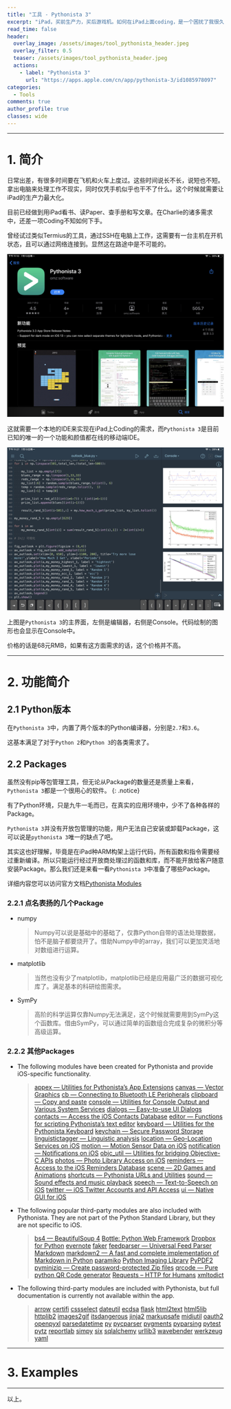 ```yaml
---
title: "工具 - Pythonista 3"
excerpt: "iPad，买前生产力，买后游戏机。如何在iPad上面coding，是一个困扰了我很久的问题，直到我发现了Pythonista 3。"
read_time: false
header:
  overlay_image: /assets/images/tool_pythonista_header.jpeg
  overlay_filter: 0.5
  teaser: /assets/images/tool_pythonista_header.jpeg
  actions:
    - label: "Pythonista 3"
      url: "https://apps.apple.com/cn/app/pythonista-3/id1085978097"
categories:
  - Tools
comments: true
author_profile: true
classes: wide
---
```

---

# 1. 简介

日常出差，有很多时间要在飞机和火车上度过。这些时间说长不长，说短也不短。拿出电脑来处理工作不现实，同时仅凭手机似乎也干不了什么。这个时候就需要让iPad的生产力最大化。

目前已经做到用iPad看书、读Paper、查手册和写文章。在Charlie的诸多需求中，还差一项Coding不知如何下手。

曾经试过类似Termius的工具，通过SSH在电脑上工作，这需要有一台主机在开机状态，且可以通过网络连接到。显然这在路途中是不可能的。

![tool_oythonista_appstore_page](/assets/images/tool_oythonista_appstore_page.png)

这就需要一个本地的IDE来实现在iPad上Coding的需求，而`Pythonista 3`是目前已知的唯一的一个功能和颜值都在线的移动端IDE。

![tool_pythonista_overview](/assets/images/tool_pythonista_overview.jpeg)

上图是`Pythonista 3`的主界面，左侧是编辑器，右侧是Console。代码绘制的图形也会显示在Console中。

价格的话是68元RMB，如果有这方面需求的话，这个价格并不高。

---

# 2. 功能简介

## 2.1 Python版本

在`Pythonista 3`中，内置了两个版本的Python编译器，分别是`2.7`和`3.6`。

这基本满足了对于`Python 2`和`Python 3`的各类需求了。

## 2.2 Packages

虽然没有pip等包管理工具，但无论从Package的数量还是质量上来看，`Pythonista 3`都是一个很用心的软件。
{: .notice}

有了Python环境，只是九牛一毛而已，在真实的应用环境中，少不了各种各样的Package。

`Pythonista 3`并没有开放包管理的功能，用户无法自己安装或卸载Package，这可以说是`pythonista 3`唯一的缺点了吧。

其实这也好理解，毕竟是在iPad种ARM构架上运行代码，所有函数和指令需要经过重新编译。所以只能运行经过开放商处理过的函数和库，而不能开放给客户随意安装Package。那么我们还是来看一看`Pythonista 3`中准备了哪些Package。

详细内容您可以访问官方文档[Pythonista Modules](http://omz-software.com/pythonista/docs/ios/index.html)

### 2.2.1 点名表扬的几个Package

* numpy

  > Numpy可以说是基础中的基础了，仅靠Python自带的语法处理数据，怕不是脑子都要烧开了。借助Numpy中的array，我们可以更加灵活地对数组进行运算。
  >
* matplotlib

  > 当然也没有少了matplotlib，matplotlib已经是应用最广泛的数据可视化库了。满足基本的科研绘图需求。
  >
* SymPy

  > 高阶的科学运算仅靠Numpy无法满足，这个时候就需要用到SymPy这个函数库。借由SymPy，可以通过简单的函数组合完成复杂的微积分等高级运算。
  >

### 2.2.2 其他Packages

* The following modules have been created for Pythonista and provide iOS-specific functionality.

  > [appex — Utilities for Pythonista’s App Extensions](http://omz-software.com/pythonista/docs/ios/appex.html)
  > [canvas — Vector Graphics](http://omz-software.com/pythonista/docs/ios/canvas.html)
  > [cb — Connecting to Bluetooth LE Peripherals](http://omz-software.com/pythonista/docs/ios/cb.html)
  > [clipboard — Copy and paste](http://omz-software.com/pythonista/docs/ios/clipboard.html)
  > [console — Utilities for Console Output and Various System Services](http://omz-software.com/pythonista/docs/ios/console.html)
  > [dialogs — Easy-to-use UI Dialogs](http://omz-software.com/pythonista/docs/ios/dialogs.html)
  > [contacts — Access the iOS Contacts Database](http://omz-software.com/pythonista/docs/ios/contacts.html)
  > [editor — Functions for scripting Pythonista’s text editor](http://omz-software.com/pythonista/docs/ios/editor.html)
  > [keyboard — Utilities for the Pythonista Keyboard](http://omz-software.com/pythonista/docs/ios/keyboard.html)
  > [keychain — Secure Password Storage](http://omz-software.com/pythonista/docs/ios/keychain.html)
  > [linguistictagger — Linguistic analysis](http://omz-software.com/pythonista/docs/ios/linguistictagger.html)
  > [location — Geo-Location Services on iOS](http://omz-software.com/pythonista/docs/ios/location.html)
  > [motion — Motion Sensor Data on iOS](http://omz-software.com/pythonista/docs/ios/motion.html)
  > [notification — Notifications on iOS](http://omz-software.com/pythonista/docs/ios/notification.html)
  > [objc_util — Utilities for bridging Objective-C APIs](http://omz-software.com/pythonista/docs/ios/objc_util.html)
  > [photos — Photo Library Access on iOS](http://omz-software.com/pythonista/docs/ios/photos.html)
  > [reminders — Access to the iOS Reminders Database](http://omz-software.com/pythonista/docs/ios/reminders.html)
  > [scene — 2D Games and Animations](http://omz-software.com/pythonista/docs/ios/scene.html)
  > [shortcuts — Pythonista URLs and Utilities](http://omz-software.com/pythonista/docs/ios/shortcuts.html)
  > [sound — Sound effects and music playback](http://omz-software.com/pythonista/docs/ios/sound.html)
  > [speech — Text-to-Speech on iOS](http://omz-software.com/pythonista/docs/ios/speech.html)
  > [twitter — iOS Twitter Accounts and API Access](http://omz-software.com/pythonista/docs/ios/speech.html)
  > [ui — Native GUI for iOS](http://omz-software.com/pythonista/docs/ios/ui.html)
  >
* The following popular third-party modules are also included with Pythonista. They are not part of the Python Standard Library, but they are not specific to iOS.

  > [bs4 — BeautifulSoup 4](http://omz-software.com/pythonista/docs/ios/beautifulsoup.html)
  > [Bottle: Python Web Framework](http://omz-software.com/pythonista/docs/ios/bottle/index.html)
  > [Dropbox for Python](http://omz-software.com/pythonista/docs/ios/dropbox.html)
  > [evernote](http://omz-software.com/pythonista/docs/ios/evernote.html)
  > [faker](http://omz-software.com/pythonista/docs/ios/faker.html)
  > [feedparser — Universal Feed Parser](http://omz-software.com/pythonista/docs/ios/feedparser.html)
  > [Markdown](http://omz-software.com/pythonista/docs/ios/markdown.html)
  > [markdown2 — A fast and complete implementation of Markdown in Python](http://omz-software.com/pythonista/docs/ios/markdown2.html)
  > [paramiko](http://omz-software.com/pythonista/docs/ios/paramiko.html)
  > [Python Imaging Library](http://omz-software.com/pythonista/docs/ios/PIL.html)
  > [PyPDF2](http://omz-software.com/pythonista/docs/ios/PIL.html)
  > [pyminizip — Create password-protected Zip files](http://omz-software.com/pythonista/docs/ios/pyminizip.html)
  > [qrcode — Pure python QR Code generator](http://omz-software.com/pythonista/docs/ios/qrcode.html)
  > [Requests – HTTP for Humans](http://omz-software.com/pythonista/docs/ios/requests.html)
  > [xmltodict](http://omz-software.com/pythonista/docs/ios/xmltodict.html)
  >
* The following third-party modules are included with Pythonista, but full documentation is currently not available within the app.

  > [arrow](http://omz-software.com/pythonista/docs/ios/index.html)
  > [certifi](http://omz-software.com/pythonista/docs/ios/undocumented/certifi.html)
  > [cssselect](http://omz-software.com/pythonista/docs/ios/undocumented/cssselect.html)
  > [dateutil](http://omz-software.com/pythonista/docs/ios/undocumented/dateutil.html)
  > [ecdsa](http://omz-software.com/pythonista/docs/ios/undocumented/ecdsa.html)
  > [flask](http://omz-software.com/pythonista/docs/ios/undocumented/flask.html)
  > [html2text](http://omz-software.com/pythonista/docs/ios/undocumented/html2text.html)
  > [html5lib](http://omz-software.com/pythonista/docs/ios/undocumented/html5lib.html)
  > [httplib2](http://omz-software.com/pythonista/docs/ios/undocumented/httplib2.html)
  > [images2gif](http://omz-software.com/pythonista/docs/ios/undocumented/images2gif.html)
  > [itsdangerous](http://omz-software.com/pythonista/docs/ios/undocumented/itsdangerous.html)
  > [jinja2](http://omz-software.com/pythonista/docs/ios/undocumented/jinja2.html)
  > [markupsafe](http://omz-software.com/pythonista/docs/ios/undocumented/markupsafe.html)
  > [midiutil](http://omz-software.com/pythonista/docs/ios/undocumented/midiutil.html)
  > [oauth2](http://omz-software.com/pythonista/docs/ios/undocumented/oauth2.html)
  > [openpyxl](http://omz-software.com/pythonista/docs/ios/undocumented/openpyxl.html)
  > [parsedatetime](http://omz-software.com/pythonista/docs/ios/undocumented/parsedatetime.html)
  > [py](http://omz-software.com/pythonista/docs/ios/undocumented/py.html)
  > [pycparser](http://omz-software.com/pythonista/docs/ios/undocumented/pycparser.html)
  > [pygments](http://omz-software.com/pythonista/docs/ios/undocumented/pygments.html)
  > [pyparsing](http://omz-software.com/pythonista/docs/ios/undocumented/pyparsing.html)
  > [pytest](http://omz-software.com/pythonista/docs/ios/undocumented/pyparsing.html)
  > [pytz](http://omz-software.com/pythonista/docs/ios/undocumented/pytz.html)
  > [reportlab](http://omz-software.com/pythonista/docs/ios/undocumented/reportlab.html)
  > [simpy](http://omz-software.com/pythonista/docs/ios/undocumented/simpy.html)
  > [six](http://omz-software.com/pythonista/docs/ios/undocumented/six.html)
  > [sqlalchemy](http://omz-software.com/pythonista/docs/ios/undocumented/sqlalchemy.html)
  > [urllib3](http://omz-software.com/pythonista/docs/ios/undocumented/urllib3.html)
  > [wavebender](http://omz-software.com/pythonista/docs/ios/undocumented/wavebender.html)
  > [werkzeug](http://omz-software.com/pythonista/docs/ios/undocumented/werkzeug.html)
  > [yaml](http://omz-software.com/pythonista/docs/ios/undocumented/yaml.html)
  >

---

# 3. Examples

---

以上。
